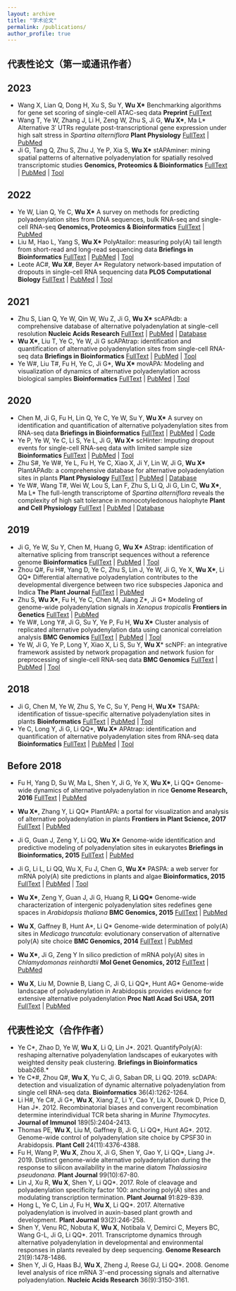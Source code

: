 ```yaml
---
layout: archive
title: "学术论文"
permalink: /publications/
author_profile: true
---
```


## 代表性论文（第一或通讯作者）

## 2023

- Wang X, Lian Q, Dong H, Xu S, Su Y, **Wu X\***
  Benchmarking algorithms for gene set scoring of single-cell ATAC-seq data
  **Preprint** [FullText](https://www.biorxiv.org/content/10.1101/2023.01.14.524081v1)
- Wang T, Ye W, Zhang J, Li H, Zeng W, Zhu S, Ji G, **Wu X\***, Ma L*
  Alternative 3′ UTRs regulate post-transcriptional gene expression under high salt stress in _Spartina alterniflora_
  **Plant Physiology** [FullText](https://academic.oup.com/plphys/advance-article/doi/10.1093/plphys/kiad030/6997591?login=true) | [PubMed](https://pubmed.ncbi.nlm.nih.gov/36682816/) 
- Ji G, Tang Q, Zhu S, Zhu J, Ye P, Xia S, **Wu X\*** 
  stAPAminer: mining spatial patterns of alternative polyadenylation for spatially resolved transcriptomic studies
  **Genomics, Proteomics & Bioinformatics**
  [FullText](https://www.sciencedirect.com/science/article/pii/S1672022923000037) | [PubMed](https://pubmed.ncbi.nlm.nih.gov/36669641/) | [Tool](https://github.com/BMILAB/stAPAminer)

## 2022

- Ye W, Lian Q, Ye C, **Wu X\***
  A survey on methods for predicting polyadenylation sites from DNA sequences, bulk RNA-seq and single-cell RNA-seq
  **Genomics, Proteomics & Bioinformatics**
  [FullText](https://www.sciencedirect.com/science/article/pii/S1672022922001218?via%3Dihub) | [PubMed](https://pubmed.ncbi.nlm.nih.gov/36167284/)
- Liu M, Hao L, Yang S, **Wu X\***
  PolyAtailor: measuring poly(A) tail length from short-read and long-read sequencing data
  **Briefings in Bioinformatics**
  [FullText](https://doi.org/10.1093/bib/bbac271) | [PubMed](https://pubmed.ncbi.nlm.nih.gov/35769001/) | [Tool](https://github.com/BMILAB/PolyAtailor)
- Leote AC#, **Wu X#**, Beyer A\*
  Regulatory network-based imputation of dropouts in single-cell RNA sequencing data
  **PLOS Computational Biology**
  [FullText](https://journals.plos.org/ploscompbiol/article?id=10.1371/journal.pcbi.1009849) | [PubMed](https://pubmed.ncbi.nlm.nih.gov/35176023/) | [Tool](https://bioconductor.org/packages/release/bioc/html/ADImpute.html)

## 2021

- Zhu S, Lian Q, Ye W, Qin W, Wu Z, Ji G, **Wu X\***
  scAPAdb: a comprehensive database of alternative polyadenylation at single-cell resolution
  **Nucleic Acids Research**
  [FullText](https://academic.oup.com/nar/article/50/D1/D365/6368523) | [PubMed](https://pubmed.ncbi.nlm.nih.gov/34508354/) | [Database](http://www.bmibig.cn/scAPAdb/)
- **Wu X\***, Liu T, Ye C, Ye W, Ji G
  scAPAtrap: identification and quantification of alternative polyadenylation sites from single-cell RNA-seq data
  **Briefings in Bioinformatics**
  [FullText](https://academic.oup.com/bib/article/22/4/bbaa273/5952304) | [PubMed](https://pubmed.ncbi.nlm.nih.gov/33142319/) | [Tool](https://github.com/BMILAB/scAPAtrap)
- Ye W#, Liu T#, Fu H, Ye C, Ji G\*, **Wu X\***
  movAPA: Modeling and visualization of dynamics of alternative polyadenylation across biological samples
  **Bioinformatics**
  [FullText](https://doi.org/10.1093/bioinformatics/btaa997) | [PubMed](https://pubmed.ncbi.nlm.nih.gov/33258917/) | [Tool](https://github.com/BMILAB/movAPA)

## 2020

- Chen M, Ji G, Fu H, Lin Q, Ye C, Ye W, Su Y, **Wu X\***
  A survey on identification and quantification of alternative polyadenylation sites from RNA-seq data
  **Briefings in Bioinformatics**
  [FullText](https://doi.org/10.1093/bib/bbz068) | [PubMed](https://pubmed.ncbi.nlm.nih.gov/31267126/) | [Code](https://github.com/BMILAB/APAsurvey)
- Ye P, Ye W, Ye C, Li S, Ye L, Ji G, **Wu X\***
  scHinter: Imputing dropout events for single-cell RNA-seq data with limited sample size
  **Bioinformatics**
  [FullText](https://doi.org/10.1093/bioinformatics/btz627) | [PubMed](https://pubmed.ncbi.nlm.nih.gov/31392316/) | [Tool](https://github.com/BMILAB/scHinter)
- Zhu S#, Ye W#, Ye L, Fu H, Ye C, Xiao X, Ji Y, Lin W, Ji G, **Wu X\***
  PlantAPAdb: a comprehensive database for alternative polyadenylation sites in plants
  **Plant Physiology**
  [FullText](https://doi.org/10.1104/pp.19.00943) | [PubMed](https://pubmed.ncbi.nlm.nih.gov/31767692/) | [Database](http://www.bmibig.cn/plantAPAdb/)
- Ye W#, Wang T#, Wei W, Lou S, Lan F, Zhu S, Li Q, Ji G, Lin C, **Wu X\***, Ma L\*
  The full-length transcriptome of *Spartina alterniflora* reveals the complexity of high salt tolerance in monocotyledonous halophyte
  **Plant and Cell Physiology**
  [FullText](https://doi.org/10.1093/pcp/pcaa013)  | [PubMed](https://pubmed.ncbi.nlm.nih.gov/32044993/) | [Database](http://plantpolya.org/SAPacBio/)

## 2019

-  Ji G, Ye W, Su Y, Chen M, Huang G, **Wu X\***
  AStrap: identification of alternative splicing from transcript sequences without a reference genome
  **Bioinformatics**
  [FullText](https://doi.org/10.1093/bioinformatics/bty1008) | [PubMed](https://pubmed.ncbi.nlm.nih.gov/30535139/) | [Tool](https://github.com/BMILAB/AStrap)
- Zhou Q#, Fu H#, Yang D, Ye C, Zhu S, Lin J, Ye W, Ji G, Ye X, **Wu X\***, Li QQ\*
  Differential alternative polyadenylation contributes to the developmental divergence between two rice subspecies Japonica and Indica
  **The Plant Journal**
  [FullText](https://onlinelibrary.wiley.com/doi/10.1111/tpj.14209) | [PubMed](https://pubmed.ncbi.nlm.nih.gov/30570805/) 
-  Zhu S, **Wu X\***, Fu H, Ye C, Chen M, Jiang Z\*, Ji G\*
  Modeling of genome-wide polyadenylation signals in *Xenopus tropicalis*
  **Frontiers in Genetics**
  [FullText](10.3389/fgene.2019.00647) | [PubMed](https://pubmed.ncbi.nlm.nih.gov/31333724/) 
-  Ye W#, Long Y#, Ji G, Su Y, Ye P, Fu H, **Wu X\***
  Cluster analysis of replicated alternative polyadenylation data using canonical correlation analysis
  **BMC Genomics**
  [FullText](https://bmcgenomics.biomedcentral.com/articles/10.1186/s12864-019-5433-7) | [PubMed](https://pubmed.ncbi.nlm.nih.gov/30669970/) | [Tool](https://github.com/BMILAB/PASCCA)
-  Ye W, Ji G, Ye P, Long Y, Xiao X, Li S, Su Y, **Wu X***
  scNPF: an integrative framework assisted by network propagation and network fusion for preprocessing of single-cell RNA-seq data
  **BMC Genomics**
  [FullText](https://bmcgenomics.biomedcentral.com/articles/10.1186/s12864-019-5747-5) | [PubMed](https://pubmed.ncbi.nlm.nih.gov/31068142/) | [Tool](https://github.com/BMILAB/scNPF)

## 2018

- Ji G, Chen M, Ye W, Zhu S, Ye C, Su Y, Peng H, **Wu X\***
  TSAPA: identification of tissue-specific alternative polyadenylation sites in plants
  **Bioinformatics**
  [FullText](https://doi.org/10.1093/bioinformatics/bty044) | [PubMed](https://pubmed.ncbi.nlm.nih.gov/29385403/) | [Tool](https://github.com/BMILAB/TSAPA)
- Ye C, Long Y, Ji G, Li QQ\*, **Wu X\***
  APAtrap: identification and quantification of alternative polyadenylation sites from RNA-seq data
  **Bioinformatics**
  [FullText](https://doi.org/10.1093/bioinformatics/bty029) | [PubMed](https://pubmed.ncbi.nlm.nih.gov/29360928/) | [Tool](https://apatrap.sourceforge.io)

## Before 2018

- Fu H, Yang D, Su W, Ma L, Shen Y, Ji G, Ye X, **Wu X\***, Li QQ\*
  Genome-wide dynamics of alternative polyadenylation in rice
  **Genome Research, 2016**
  [FullText](https://genome.cshlp.org/content/26/12/1753) | [PubMed](https://pubmed.ncbi.nlm.nih.gov/27733415/) 

- **Wu X\***, Zhang Y, Li QQ\*
  PlantAPA: a portal for visualization and analysis of alternative polyadenylation in plants
  **Frontiers in Plant Science, 2017**
  [FullText](https://www.frontiersin.org/articles/10.3389/fpls.2016.00889/full) | [PubMed](https://www.ncbi.nlm.nih.gov/pmc/articles/PMC4914594/) 

- Ji G, Guan J, Zeng Y, Li QQ, **Wu X\***
  Genome-wide identification and predictive modeling of polyadenylation sites in eukaryotes
  **Briefings in Bioinformatics, 2015**
  [FullText](https://doi.org/10.1093/bib/bbu011) | [PubMed](https://pubmed.ncbi.nlm.nih.gov/24695098/) 

- Ji G, Li L, Li QQ, Wu X, Fu J, Chen G, **Wu X\***
  PASPA: a web server for mRNA poly(A) site predictions in plants and algae
  **Bioinformatics, 2015**
  [FullText](https://doi.org/10.1093/bioinformatics/btv004) | [PubMed](https://pubmed.ncbi.nlm.nih.gov/25583118/) | [Tool](http://www.bmibig.cn/mnt/tools/paspa/)

- **Wu X\***, Zeng Y, Guan J, Ji G, Huang R, **Li QQ\***
  Genome-wide characterization of intergenic polyadenylation sites redefines gene spaces in *Arabidopsis thaliana*
  **BMC Genomics, 2015**
  [FullText](https://bmcgenomics.biomedcentral.com/articles/10.1186/s12864-015-1691-1) | [PubMed](https://pubmed.ncbi.nlm.nih.gov/26155789/) 

- **Wu X**, Gaffney B, Hunt A\*, Li Q\*
  Genome-wide determination of poly(A) sites in *Medicago truncatula*: evolutionary conservation of alternative poly(A) site choice
  **BMC Genomics, 2014**
  [FullText](https://bmcgenomics.biomedcentral.com/articles/10.1186/1471-2164-15-615) | [PubMed](https://pubmed.ncbi.nlm.nih.gov/25048171/) 

- **Wu X\***, Ji G, Zeng Y
  In silico prediction of mRNA poly(A) sites in *Chlamydomonas reinhardtii*
  **Mol Genet Genomics, 2012**
  [FullText](https://link.springer.com/article/10.1007/s00438-012-0725-5) | [PubMed](https://pubmed.ncbi.nlm.nih.gov/23108961/) 

- **Wu X**, Liu M, Downie B, Liang C, Ji G, Li QQ\*, Hunt AG\*
  Genome-wide landscape of polyadenylation in Arabidopsis provides evidence for extensive alternative polyadenylation
  **Proc Natl Acad Sci USA, 2011**
  [FullText](https://www.pnas.org/doi/10.1073/pnas.1019732108) | [PubMed](https://pubmed.ncbi.nlm.nih.gov/21746925/)

  

## 代表性论文（合作作者）

- Ye C\*, Zhao D, Ye W, **Wu X**, Li Q, Lin J\*. 2021. QuantifyPoly(A): reshaping alternative polyadenylation landscapes of eukaryotes with weighted density peak clustering. **Briefings in Bioinformatics** bbab268.*
- Ye C\*#, Zhou Q\#, **Wu X**, Yu C, Ji G, Saban DR, Li QQ. 2019. scDAPA: detection and visualization of dynamic alternative polyadenylation from single cell RNA-seq data. **Bioinformatics** 36(4):1262-1264.
- Li H#, Ye C#, Ji G\*, **Wu X**, Xiang Z, Li Y, Cao Y, Liu X, Douek D, Price D, Han J\*. 2012. Recombinatorial biases and convergent recombination determine interindividual TCR beta sharing in *Murine Thymocytes*. **Journal of Immunol** 189(5):2404-2413. 
- Thomas PE, **Wu X**, Liu M, Gaffney B, Ji G, Li QQ\*, Hunt AG\*. 2012. Genome-wide control of polyadenylation site choice by CPSF30 in Arabidopsis. **Plant Cell** 24(11):4376-4388.
- Fu H, Wang P, **Wu X**, Zhou X, Ji G, Shen Y, Gao Y, Li QQ\*, Liang J\*. 2019. Distinct genome-wide alternative polyadenylation during the response to silicon availability in the marine diatom *Thalassiosira pseudonana*. **Plant Journal** 99(10):67-80.
- Lin J, Xu R, **Wu X**, Shen Y, Li QQ\*. 2017. Role of cleavage and polyadenylation specificity factor 100: anchoring poly(A) sites and modulating transcription termination. **Plant Journal** 91:829-839.
- Hong L, Ye C, Lin J, Fu H, **Wu X**, Li QQ\*. 2017. Alternative polyadenylation is involved in auxin-based plant growth and development. **Plant Journal** 93(2):246-258.
- Shen Y, Venu RC, Nobuta K, **Wu X**, Notibala V, Demirci C, Meyers BC, Wang G-L, Ji G, Li QQ\*. 2011. Transcriptome dynamics through alternative polyadenylation in developmental and environmental responses in plants revealed by deep sequencing. **Genome Research** 21(9):1478-1486.
- Shen Y, Ji G, Haas BJ, **Wu X**, Zheng J, Reese GJ, Li QQ\*. 2008. Genome level analysis of rice mRNA 3'-end processing signals and alternative polyadenylation. **Nucleic Acids Research** 36(9):3150-3161.

